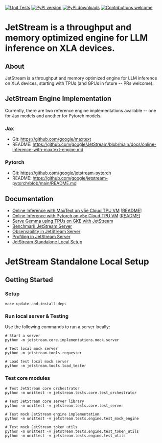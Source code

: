 [![Unit Tests](https://github.com/google/JetStream/actions/workflows/unit_tests.yaml/badge.svg?branch=main)](https://github.com/google/JetStream/actions/workflows/unit_tests.yaml?query=branch:main)
[![PyPI version](https://badge.fury.io/py/google-jetstream.svg)](https://badge.fury.io/py/google-jetstream)
[![PyPi downloads](https://img.shields.io/pypi/dm/google-jetstream?style=flat-square&logo=pypi&logoColor=white)](https://pypi.org/project/google-jetstream/)
[![Contributions welcome](https://img.shields.io/badge/contributions-welcome-brightgreen.svg)](CONTRIBUTING.md)

# JetStream is a throughput and memory optimized engine for LLM inference on XLA devices.

## About

JetStream is a throughput and memory optimized engine for LLM inference on XLA devices, starting with TPUs (and GPUs in future -- PRs welcome).

## JetStream Engine Implementation 

Currently, there are two reference engine implementations available -- one for Jax models and another for Pytorch models.

### Jax

- Git: https://github.com/google/maxtext
- README: https://github.com/google/JetStream/blob/main/docs/online-inference-with-maxtext-engine.md

### Pytorch

- Git: https://github.com/google/jetstream-pytorch 
- README: https://github.com/google/jetstream-pytorch/blob/main/README.md 

## Documentation
- [Online Inference with MaxText on v5e Cloud TPU VM](https://cloud.google.com/tpu/docs/tutorials/LLM/jetstream) [[README](https://github.com/google/JetStream/blob/main/docs/online-inference-with-maxtext-engine.md)]
- [Online Inference with Pytorch on v5e Cloud TPU VM](https://cloud.google.com/tpu/docs/tutorials/LLM/jetstream-pytorch) [[README](https://github.com/google/jetstream-pytorch/tree/main?tab=readme-ov-file#jetstream-pytorch)]
- [Serve Gemma using TPUs on GKE with JetStream](https://cloud.google.com/kubernetes-engine/docs/tutorials/serve-gemma-tpu-jetstream)
- [Benchmark JetStream Server](https://github.com/google/JetStream/blob/main/benchmarks/README.md)
- [Observability in JetStream Server](https://github.com/google/JetStream/blob/main/docs/observability-prometheus-metrics-in-jetstream-server.md)
- [Profiling in JetStream Server](https://github.com/google/JetStream/blob/main/docs/profiling-with-jax-profiler-and-tensorboard.md)
- [JetStream Standalone Local Setup](#jetstream-standalone-local-setup)


# JetStream Standalone Local Setup

## Getting Started

### Setup
```
make update-and-install-deps
```

### Run local server & Testing

Use the following commands to run a server locally:
```
# Start a server
python -m jetstream.core.implementations.mock.server

# Test local mock server
python -m jetstream.tools.requester

# Load test local mock server
python -m jetstream.tools.load_tester

```

### Test core modules
```
# Test JetStream core orchestrator
python -m unittest -v jetstream.tests.core.test_orchestrator

# Test JetStream core server library
python -m unittest -v jetstream.tests.core.test_server

# Test mock JetStream engine implementation
python -m unittest -v jetstream.tests.engine.test_mock_engine

# Test mock JetStream token utils
python -m unittest -v jetstream.tests.engine.test_token_utils
python -m unittest -v jetstream.tests.engine.test_utils

```

